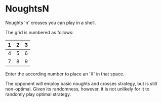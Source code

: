 # NoughtsN
Noughts 'n' crosses you can play in a shell.

The grid is numbered as follows:  

 1 | 2 | 3 
:-:|:-:|:-:
 4 | 5 | 6 
 7 | 8 | 9 

Enter the according number to place an 'X' in that space.

The opponent will employ basic noughts and crosses strategy, but is still non-optimal. Given its randomness, however, it is not unlikely for it to randomly play optimal strategy.
